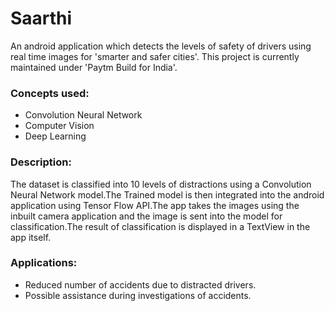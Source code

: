 # Saarthi
An android application which detects the levels of safety of drivers using real time images for 'smarter and safer cities'. This project is currently maintained under 'Paytm Build for India'.

### Concepts used:

* Convolution Neural Network
* Computer Vision
* Deep Learning

### Description:

The  dataset is classified into 10 levels of distractions using a Convolution Neural Network model.The Trained model is then integrated into the android application using Tensor Flow API.The app takes the images using the inbuilt camera application and the image is sent into the model for classification.The result of classification is displayed in a TextView in the app itself.

### Applications:

* Reduced number of accidents due to distracted drivers.
* Possible assistance during investigations of accidents.
